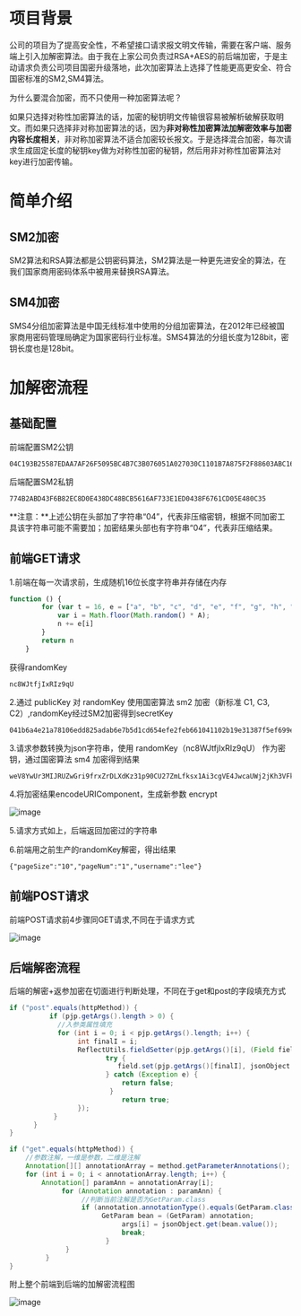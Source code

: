 # 项目背景

公司的项目为了提高安全性，不希望接口请求报文明文传输，需要在客户端、服务端上引入加解密算法。由于我在上家公司负责过RSA+AES的前后端加密，于是主动请求负责公司项目国密升级落地，此次加密算法上选择了性能更高更安全、符合国密标准的SM2,SM4算法。

为什么要混合加密，而不只使用一种加密算法呢？

如果只选择对称性加密算法的话，加密的秘钥明文传输很容易被解析破解获取明文。而如果只选择非对称加密算法的话，因为**非对称性加密算法加解密效率与加密内容长度相关**，非对称加密算法不适合加密较长报文。于是选择混合加密，每次请求生成固定长度的秘钥key做为对称性加密的秘钥，然后用非对称性加密算法对key进行加密传输。

# 简单介绍

## SM2加密

[SM2在线]: http://lzltool.com/SM2

SM2算法和RSA算法都是公钥密码算法，SM2算法是一种更先进安全的算法，在我们国家商用密码体系中被用来替换RSA算法。

## SM4加密

[SM4在线]: http://lzltool.com/SM4

SMS4分组加密算法是中国无线标准中使用的分组加密算法，在2012年已经被国家商用密码管理局确定为国家密码行业标准。SMS4算法的分组长度为128bit，密钥长度也是128bit。

# 加解密流程

## 基础配置

前端配置SM2公钥

```
04C193B25587EDAA7AF26F5095BC4B7C3B076051A027030C1101B7A875F2F88603ABC16CAAAA064D14ED316669DC655BB61304813BB1E4737A89F54DC894FBD02D
```

后端配置SM2私钥

```
774B2ABD43F6B82EC8D0E438DC48BCB5616AF733E1ED0438F6761CD05E480C35
```

**注意：**上述公钥在头部加了字符串“04”，代表非压缩密钥，根据不同加密工具该字符串可能不需要加；加密结果头部也有字符串“04”，代表非压缩结果。

## 前端GET请求

1.前端在每一次请求前，生成随机16位长度字符串并存储在内存

```js
function () {
        for (var t = 16, e = ["a", "b", "c", "d", "e", "f", "g", "h", "i", "j", "k", "l", "m", "n", "o", "p", "q", "r", "s", "t", "u", "v", "w", "x", "y", "z", "A", "B", "C", "D", "E", "F", "G", "H", "I", "J", "K", "L", "M", "N", "O", "P", "Q", "R", "S", "T", "U", "V", "W", "X", "Y", "Z", "0", "1", "2", "3", "4", "5", "6", "7", "8", "9"], n = "", A = e.length, r = 0; r < t; r++) {
            var i = Math.floor(Math.random() * A);
            n += e[i]
        }
        return n
    }
```

获得randomKey

```
nc8WJtfjIxRIz9qU
```

2.通过 publicKey 对 randomKey 使用国密算法 sm2 加密（新标准 C1, C3, C2）,randomKey经过SM2加密得到secretKey

```
041b6a4e21a78106edd825adab6e7b5d1cd654efe2feb661041102b19e31387f5ef699e273b5883691944add321d64a21ee6161de2fdf10a8ff853340940ddf2e42fcd3751c602c2ed76f7570bc06fa0c3fa67c5f1b640d061ab2f4d304dc3e5a2c04eaa81c1aa4127aa284d374e3f41204c15df64964c8157
```

3.请求参数转换为json字符串，使用 randomKey（nc8WJtfjIxRIz9qU） 作为密钥，通过国密算法 sm4 加密得到结果

```
weV8YwUr3MIJRUZwGri9frxZrDLXdKz31p90CU27ZmLfksx1Ai3cgVE4JwcaUWj2jKh3VFkypNswjxx4cniLmQ==
```

4.将加密结果encodeURIComponent，生成新参数 encrypt

![image](https://user-images.githubusercontent.com/43566239/233278020-41df6ae1-9cb4-4105-a17b-b6d8ec9d478f.png)

5.请求方式如上，后端返回加密过的字符串

6.前端用之前生产的randomKey解密，得出结果

```
{"pageSize":"10","pageNum":"1","username":"lee"}
```

## 前端POST请求

前端POST请求前4步骤同GET请求,不同在于请求方式

![image](https://user-images.githubusercontent.com/43566239/233277976-b72fe44a-f34d-4f43-a38b-6f962257157d.png)



## 后端解密流程

后端的解密+返参加密在切面进行判断处理，不同在于get和post的字段填充方式

```java
if ("post".equals(httpMethod)) {
          if (pjp.getArgs().length > 0) {
            //入参类属性填充
            for (int i = 0; i < pjp.getArgs().length; i++) {
                 int finalI = i;
                 ReflectUtils.fieldSetter(pjp.getArgs()[i], (Field field) -> {
                        try {
                           field.set(pjp.getArgs()[finalI], jsonObject.get(field.getName()));
                        } catch (Exception e) {
                            return false;
                         }
                            return true;
                 });
           }
      }
}

if ("get".equals(httpMethod)) {
    //参数注解，一维是参数，二维是注解
    Annotation[][] annotationArray = method.getParameterAnnotations();
    for (int i = 0; i < annotationArray.length; i++) {
        Annotation[] paramAnn = annotationArray[i];
             for (Annotation annotation : paramAnn) {
                  //判断当前注解是否为GetParam.class
                  if (annotation.annotationType().equals(GetParam.class)) {
                       GetParam bean = (GetParam) annotation;
                            args[i] = jsonObject.get(bean.value());
                            break;
                        }
              }
         }
}
```

附上整个前端到后端的加解密流程图

![image](https://user-images.githubusercontent.com/43566239/233277945-9f3bca85-67b9-46c0-8970-fb18945dba27.png)
